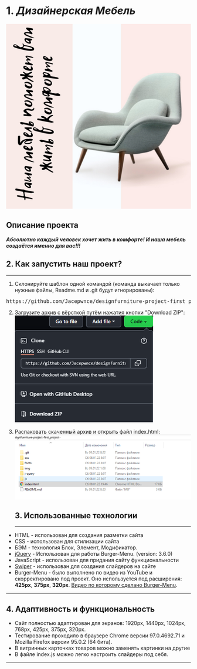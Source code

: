# 1. *Дизайнерская Мебель*
![](img/readme/desscription.png)

## Описание проекта
***Абсолютно каждый человек хочет жить в комфорте! И наша мебель создаётся именно для вас!!!***


## 2. Как запустить наш проект?
___

1. Склонируйте шаблон одной командой (команда выкачает только нужные файлы, Readme.md и .git будут игнорированы):

<pre>https://github.com/Jacepwnce/designfurniture-project-first_project-.git</pre>
 
 2. Загрузите архив с вёрсткой путём нажатия кнопки "Download ZIP":
   ![](img/readme/zip.png)

3. Распаковать скаченный архив и открыть файл index.html:
   ![](img/readme/index.png)

   ## 3. Использованные технологии
   ___

 - HTML - использован для создания разметки сайта
 - CSS - использован для стилизации сайта
 - БЭМ - технология Блок, Элемент, Модификатор.
 - [jQuery](https://jquery.com/) - Использован для работы Burger-Menu. (version: 3.6.0)
 - JavaScript - использован для придания сайту функциональности
 - [Swiper](https://swiperjs.com) - использован для создания слайдеров на сайте
 - Burger-Menu - было выполнено по видео из YouTube и скорректировано под проект. Оно используется под расширения: **425px**, **375px**, **320px**. [Видео по которому сделано Burger-Menu](https://www.youtube.com/watch?v=chJQofBSx94&t=1116s).   
___
## 4. Адаптивность и функциональность

- Сайт полностью адаптирован для экранов: 1920px, 1440px, 1024px, 768px, 425px, 375px, 320px.
 - Тестирование проходило в браузере Chrome версии 97.0.4692.71 и Mozilla Firefox версии 95.0.2 (64 бита).
 - В витринных карточках товаров можно заменять картинки на другие
 - В файле index.js можно легко настроить слайдеры под себя.
___


